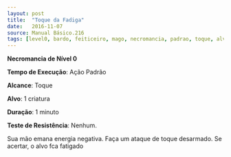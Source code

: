 ```yaml
---
layout: post
title:  "Toque da Fadiga"
date:   2016-11-07
source: Manual Básico.216
tags: [level0, bardo, feiticeiro, mago, necromancia, padrao, toque, alvo, minuto, nenhum]
---
```


**Necromancia de Nível 0**

**Tempo de Execução**: Ação Padrão

**Alcance**: Toque

**Alvo**: 1 criatura

**Duração**: 1 minuto

**Teste de Resistência**: Nenhum.

Sua mão emana energia negativa. Faça um ataque de toque desarmado. Se acertar,
o alvo fca fatigado